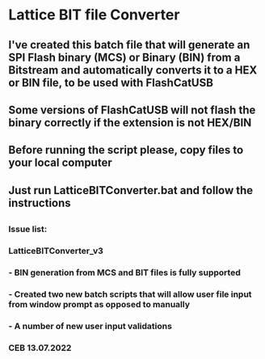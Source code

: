 # Lattice BIT file Converter
## I've created this batch file that will generate an SPI Flash binary (MCS) or Binary (BIN) from a Bitstream and automatically converts it to a HEX or BIN file, to be used with FlashCatUSB
## Some versions of FlashCatUSB will not flash the binary correctly if the extension is not HEX/BIN
##
## Before running the script please, copy files to your local computer
## Just run LatticeBITConverter.bat and follow the instructions
##
### Issue list:
###        
### LatticeBITConverter_v3
###        - BIN generation from MCS and BIT files is fully supported
###        - Created two new batch scripts that will allow user file input from window prompt as opposed to manually
###        - A number of new user input validations
###
### CEB 13.07.2022